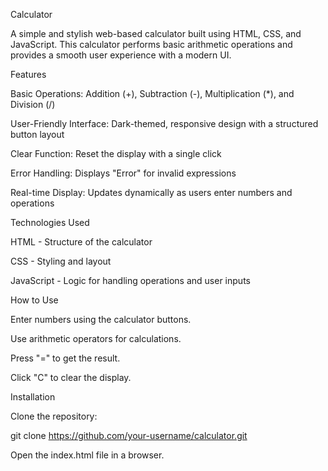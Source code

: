 Calculator

A simple and stylish web-based calculator built using HTML, CSS, and JavaScript. This calculator performs basic arithmetic operations and provides a smooth user experience with a modern UI.

Features

Basic Operations: Addition (+), Subtraction (-), Multiplication (*), and Division (/)

User-Friendly Interface: Dark-themed, responsive design with a structured button layout

Clear Function: Reset the display with a single click

Error Handling: Displays "Error" for invalid expressions

Real-time Display: Updates dynamically as users enter numbers and operations

Technologies Used

HTML - Structure of the calculator

CSS - Styling and layout

JavaScript - Logic for handling operations and user inputs

How to Use

Enter numbers using the calculator buttons.

Use arithmetic operators for calculations.

Press "=" to get the result.

Click "C" to clear the display.

Installation

Clone the repository:

git clone https://github.com/your-username/calculator.git

Open the index.html file in a browser.

